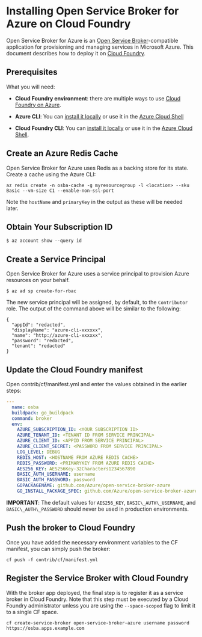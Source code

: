 # Installing Open Service Broker for Azure on Cloud Foundry

Open Service Broker for Azure is an [Open Service Broker](https://wwww.openservicebrokerapi.org)-compatible application for provisioning and managing services in Microsoft Azure. This document describes how to deploy it on [Cloud Foundry](https://cloudfoundry.org).

## Prerequisites

What you will need:

- **Cloud Foundry environment**: there are multiple ways to use [Cloud Foundry on Azure](https://docs.microsoft.com/en-us/azure/virtual-machines/linux/cloudfoundry-get-started).
- **Azure CLI**: You can [install it locally](https://docs.microsoft.com/en-us/cli/azure/install-azure-cli?view=azure-cli-latest) or use it in the [Azure Cloud Shell](https://docs.microsoft.com/en-us/azure/cloud-shell/overview?view=azure-cli-latest)

- **Cloud Foundry CLI**: You can [install it locally](https://docs.cloudfoundry.org/cf-cli/install-go-cli.html) or use it in the [Azure Cloud Shell](https://docs.microsoft.com/en-us/azure/cloud-shell/overview?view=azure-cli-latest).

## Create an Azure Redis Cache

Open Service Broker for Azure uses Redis as a backing store for its state. Create a cache using the Azure CLI:

```console
az redis create -n osba-cache -g myresourcegroup -l <location> --sku Basic --vm-size C1 --enable-non-ssl-port
```

Note the `hostName` and `primaryKey` in the output as these will be needed later.

## Obtain Your Subscription ID

```console
$ az account show --query id
```

## Create a Service Principal

Open Service Broker for Azure uses a service principal to provision Azure resources on your behalf.

```console
$ az ad sp create-for-rbac
```

The new service principal will be assigned, by default, to the `Contributor`
role. The output of the command above will be similar to the following:

```console
{
  "appId": "redacted",
  "displayName": "azure-cli-xxxxxx",
  "name": "http://azure-cli-xxxxxx",
  "password": "redacted",
  "tenant": "redacted"
}
```

## Update the Cloud Foundry manifest

Open contrib/cf/manifest.yml and enter the values obtained in the earlier steps:

```yaml
---
  name: osba
  buildpack: go_buildpack
  command: broker 
  env:
    AZURE_SUBSCRIPTION_ID: <YOUR SUBSCRIPTION ID>
    AZURE_TENANT_ID: <TENANT ID FROM SERVICE PRINCIPAL>
    AZURE_CLIENT_ID: <APPID FROM SERVICE PRINCIPAL>
    AZURE_CLIENT_SECRET: <PASSWORD FROM SERVICE PRINCIPAL>
    LOG_LEVEL: DEBUG
    REDIS_HOST: <HOSTNAME FROM AZURE REDIS CACHE>
    REDIS_PASSWORD: <PRIMARYKEY FROM AZURE REDIS CACHE>
    AES256_KEY: AES256Key-32Characters1234567890
    BASIC_AUTH_USERNAME: username
    BASIC_AUTH_PASSWORD: password
    GOPACKAGENAME: github.com/Azure/open-service-broker-azure
    GO_INSTALL_PACKAGE_SPEC: github.com/Azure/open-service-broker-azure/cmd/broker
```

**IMPORTANT**: The default values for `AES256_KEY`, `BASIC\_AUTH\_USERNAME`, and `BASIC\_AUTH\_PASSWORD` should never be used in production environments.

## Push the broker to Cloud Foundry

Once you have added the necessary environment variables to the CF manifest, you can simply push the broker:

```console
cf push -f contrib/cf/manifest.yml
```

## Register the Service Broker with Cloud Foundry

With the broker app deployed, the final step is to register it as a service broker in Cloud Foundry. Note that this step must be executed by a Cloud Foundry administrator unless you are using the `--space-scoped` flag to limit it to a single CF space.

```console
cf create-service-broker open-service-broker-azure username password https://osba.apps.example.com
```
